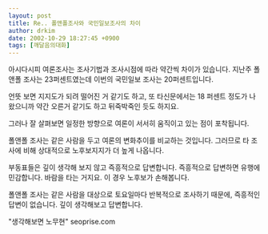 ```yaml
---
layout: post
title: Re.. 폴앤폴조사와 국민일보조사의 차이
author: drkim
date: 2002-10-29 18:27:45 +0900
tags: [깨달음의대화]
---
```

아시다시피 여론조사는 조사기법과 조사시점에 따라 약간씩 차이가 있습니다. 지난주 폴앤폴 조사는 23퍼센트였는데 이번의 국민일보 조사는 20퍼센트입니다.
  

  
언뜻 보면 지지도가 되려 떨어진 거 같기도 하고, 또 타신문에서는 18 퍼센트 정도가 나왔으니까 약간 오른거 같기도 하고 뒤죽박죽인 듯도 하지요.
  

  
그러나 잘 살펴보면 일정한 방향으로 여론이 서서히 움직이고 있는 점이 포착됩니다.
  

  
폴앤폴 조사는 같은 사람을 두고 여론의 변화추이를 비교하는 것입니다. 그러므로 타 조사에 비해 상대적으로 노후보지지가 더 높게 나옵니다.
  

  
부동표들은 깊이 생각해 보지 않고 즉흥적으로 답변합니다. 즉흥적으로 답변하면 유행에 민감합니다. 바람을 타는 거지요. 이 경우 노후보가 손해봅니다.
  

  
폴앤폴 조사는 같은 사람을 대상으로 토요일마다 반복적으로 조사하기 때문에, 즉흥적인 답변이 없습니다. 깊이 생각해보고 답변합니다.
  

  
"생각해보면 노무현" seoprise.com